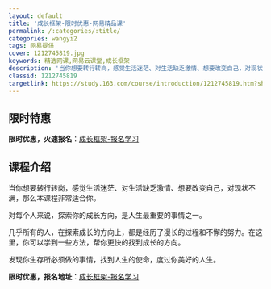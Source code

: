 ```yaml
---
layout: default
title: '成长框架-限时优惠-网易精品课'
permalink: /:categories/:title/
categories: wangyi2
tags: 网易提供
cover: 1212745819.jpg
keywords: 精选网课,网易云课堂,成长框架
description: '当你想要转行转岗，感觉生活迷茫、对生活缺乏激情、想要改变自己，对现状不满，那么本课程非常适合你。对每个人来说，探索你的成'
classid: 1212745819
targetlink: https://study.163.com/course/introduction/1212745819.htm?share=1&shareId=1025206652&utm_campaign=share&utm_medium=iphoneShare&utm_source=&utm_u=1025206652
---
```


## 限时特惠

**限时优惠，火速报名**：[成长框架-报名学习](https://study.163.com/course/introduction/1212745819.htm?share=1&shareId=1025206652&utm_campaign=share&utm_medium=iphoneShare&utm_source=&utm_u=1025206652)

## 课程介绍

当你想要转行转岗，感觉生活迷茫、对生活缺乏激情、想要改变自己，对现状不满，那么本课程非常适合你。

对每个人来说，探索你的成长方向，是人生最重要的事情之一。

几乎所有的人，在探索成长的方向上，都是经历了漫长的过程和不懈的努力。在这里，你可以学到一些方法，帮你更快的找到成长的方向。

发现你生存所必须做的事情，找到人生的使命，度过你美好的人生。

**限时优惠，报名地址**：[成长框架-报名学习](https://study.163.com/course/introduction/1212745819.htm?share=1&shareId=1025206652&utm_campaign=share&utm_medium=iphoneShare&utm_source=&utm_u=1025206652)

